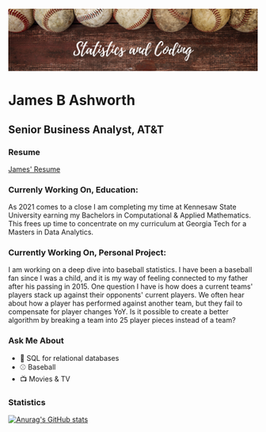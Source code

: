 ![](https://github.com/james-b-ashworth/james-b-ashworth/blob/main/github_banner.png)
# James B Ashworth
## Senior Business Analyst, AT&T

### Resume
[James' Resume](https://github.com/james-b-ashworth/resume.md/blob/main/resume.md)

### Currenly Working On, Education:

As 2021 comes to a close I am completing my time at Kennesaw State University earning my Bachelors in Computational & Applied Mathematics.  This frees up time to concentrate on my curriculum at Georgia Tech for a Masters in Data Analytics.

### Currently Working On, Personal Project:

I am working on a deep dive into baseball statistics. I have been a baseball fan since I was a child, and it is my way of feeling connected to my father after his passing in 2015. One question I have is how does a current teams' players stack up against their opponents' current players. We often hear about how a player has performed against another team, but they fail to compensate for player changes YoY.  Is it possible to create a better algorithm by breaking a team into 25 player pieces instead of a team?

### Ask Me About

- :post_office: SQL for relational databases
- :baseball: Baseball
- :tv: Movies & TV

### Statistics

[![Anurag's GitHub stats](https://github-readme-stats.vercel.app/api?username=james-b-ashworth)](https://github.com/anuraghazra/github-readme-stats)

<!--
**james-b-ashworth/james-b-ashworth** is a ✨ _special_ ✨ repository because its `README.md` (this file) appears on your GitHub profile.

Here are some ideas to get you started:

- 🔭 I’m currently working on ...
- 🌱 I’m currently learning ...
- 👯 I’m looking to collaborate on ...
- 🤔 I’m looking for help with ...
- 💬 Ask me about ...
- 📫 How to reach me: ...
- 😄 Pronouns: ...
- ⚡ Fun fact: ...
-->
